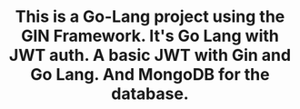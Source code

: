 <h1 align="center">This is a Go-Lang project using the GIN Framework. It's Go Lang with JWT auth. A basic JWT with Gin and Go Lang. And MongoDB for the database.</h1>

###
